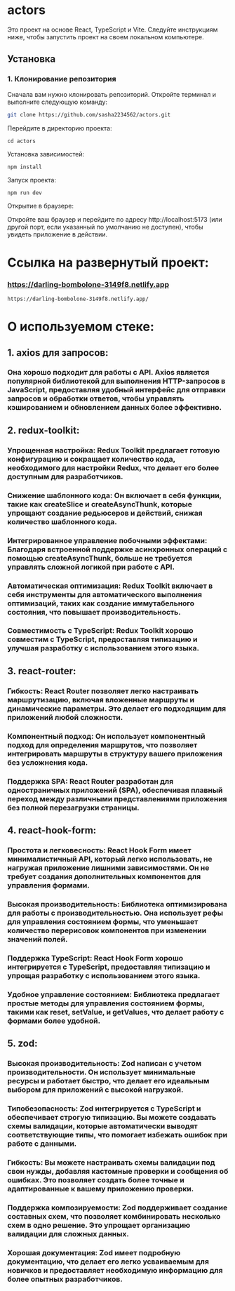 # actors

Это проект на основе React, TypeScript и Vite. Следуйте инструкциям ниже, чтобы запустить проект на своем локальном компьютере.

## Установка

### 1. Клонирование репозитория

Сначала вам нужно клонировать репозиторий. Откройте терминал и выполните следующую команду:

```bash
git clone https://github.com/sasha2234562/actors.git
```


Перейдите в директорию проекта:

```
cd actors
```

Установка зависимостей:

```
npm install
```

Запуск проекта:

```
npm run dev
```

Открытие в браузере:

Откройте ваш браузер и перейдите по адресу http://localhost:5173 (или другой порт, если указанный по умолчанию не доступен), чтобы увидеть приложение в действии.

# Ссылка на развернутый проект:
### https://darling-bombolone-3149f8.netlify.app

```
https://darling-bombolone-3149f8.netlify.app/
```

# О используемом стеке:

 ## 1. axios для запросов:
   ### Она хорошо подходит для работы с API. Axios является популярной библиотекой для выполнения HTTP-запросов в JavaScript, предоставляя удобный интерфейс для отправки запросов и обработки ответов, чтобы управлять кэшированием и обновлением данных более эффективно.

 ## 2. redux-toolkit:
  ### Упрощенная настройка: Redux Toolkit предлагает готовую конфигурацию и сокращает количество кода, необходимого для настройки Redux, что делает его более доступным для разработчиков.
  ### Снижение шаблонного кода: Он включает в себя функции, такие как createSlice и createAsyncThunk, которые упрощают создание редьюсеров и действий, снижая количество шаблонного кода.
  ### Интегрированное управление побочными эффектами: Благодаря встроенной поддержке асинхронных операций с помощью createAsyncThunk, больше не требуется управлять сложной логикой при работе с API.
  ### Автоматическая оптимизация: Redux Toolkit включает в себя инструменты для автоматического выполнения оптимизаций, таких как создание иммутабельного состояния, что повышает производительность.
  ### Совместимость с TypeScript: Redux Toolkit хорошо совместим с TypeScript, предоставляя типизацию и улучшая разработку с использованием этого языка.

 ## 3. react-router:
  ### Гибкость: React Router позволяет легко настраивать маршрутизацию, включая вложенные маршруты и динамические параметры. Это делает его подходящим для приложений любой сложности.
  ### Компонентный подход: Он использует компонентный подход для определения маршрутов, что позволяет интегрировать маршруты в структуру вашего приложения без усложнения кода.
  ### Поддержка SPA: React Router разработан для одностраничных приложений (SPA), обеспечивая плавный переход между различными представлениями приложения без полной перезагрузки страницы.

 ## 4. react-hook-form:
  ### Простота и легковесность: React Hook Form имеет минималистичный API, который легко использовать, не нагружая приложение лишними зависимостями. Он не требует создания дополнительных компонентов для управления формами.
  ### Высокая производительность: Библиотека оптимизирована для работы с производительностью. Она использует рефы для управления состоянием формы, что уменьшает количество перерисовок компонентов при изменении значений полей.
  ### Поддержка TypeScript: React Hook Form хорошо интегрируется с TypeScript, предоставляя типизацию и упрощая разработку с использованием этого языка.
  ### Удобное управление состоянием: Библиотека предлагает простые методы для управления состоянием формы, такими как reset, setValue, и getValues, что делает работу с формами более удобной.

 ## 5. zod:
  ### Высокая производительность: Zod написан с учетом производительности. Он использует минимальные ресурсы и работает быстро, что делает его идеальным выбором для приложений с высокой нагрузкой.
  ### Типобезопасность: Zod интегрируется с TypeScript и обеспечивает строгую типизацию. Вы можете создавать схемы валидации, которые автоматически выводят соответствующие типы, что помогает избежать ошибок при работе с данными.
  ### Гибкость: Вы можете настраивать схемы валидации под свои нужды, добавляя кастомные проверки и сообщения об ошибках. Это позволяет создать более точные и адаптированные к вашему приложению проверки.
  ### Поддержка композируемости: Zod поддерживает создание составных схем, что позволяет комбинировать несколько схем в одно решение. Это упрощает организацию валидации для сложных данных.
  ### Хорошая документация: Zod имеет подробную документацию, что делает его легко усваиваемым для новичков и предоставляет необходимую информацию для более опытных разработчиков.
